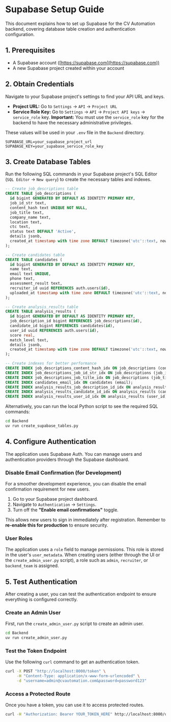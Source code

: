 # Supabase Setup Guide

This document explains how to set up Supabase for the CV Automation backend, covering database table creation and authentication configuration.

## 1. Prerequisites

-   A Supabase account ([https://supabase.com](https://supabase.com))
-   A new Supabase project created within your account

## 2. Obtain Credentials

Navigate to your Supabase project's settings to find your API URL and keys.

-   **Project URL:** Go to `Settings` -> `API` -> `Project URL`
-   **Service Role Key:** Go to `Settings` -> `API` -> `Project API keys` -> `service_role` key. **Important:** You must use the `service_role` key for the backend to have the necessary administrative privileges.

These values will be used in your `.env` file in the `Backend` directory.

```env
SUPABASE_URL=your_supabase_project_url
SUPABASE_KEY=your_supabase_service_role_key
```

## 3. Create Database Tables

Run the following SQL commands in your Supabase project's SQL Editor (`SQL Editor` -> `New query`) to create the necessary tables and indexes.

```sql
-- Create job_descriptions table
CREATE TABLE job_descriptions (
  id bigint GENERATED BY DEFAULT AS IDENTITY PRIMARY KEY,
  job_id_str text,
  content_hash text UNIQUE NOT NULL,
  job_title text,
  company_name text,
  location text,
  ctc text,
  status text DEFAULT 'Active',
  details jsonb,
  created_at timestamp with time zone DEFAULT timezone('utc'::text, now()) NOT NULL
);

-- Create candidates table
CREATE TABLE candidates (
  id bigint GENERATED BY DEFAULT AS IDENTITY PRIMARY KEY,
  name text,
  email text UNIQUE,
  phone text,
  assessment_result text,
  recruiter_id uuid REFERENCES auth.users(id),
  uploaded_at timestamp with time zone DEFAULT timezone('utc'::text, now()) NOT NULL
);

-- Create analysis_results table
CREATE TABLE analysis_results (
  id bigint GENERATED BY DEFAULT AS IDENTITY PRIMARY KEY,
  job_description_id bigint REFERENCES job_descriptions(id),
  candidate_id bigint REFERENCES candidates(id),
  user_id uuid REFERENCES auth.users(id),
  score real,
  match_level text,
  details jsonb,
  created_at timestamp with time zone DEFAULT timezone('utc'::text, now()) NOT NULL
);

-- Create indexes for better performance
CREATE INDEX job_descriptions_content_hash_idx ON job_descriptions (content_hash);
CREATE INDEX job_descriptions_job_id_str_idx ON job_descriptions (job_id_str);
CREATE INDEX job_descriptions_job_title_idx ON job_descriptions (job_title);
CREATE INDEX candidates_email_idx ON candidates (email);
CREATE INDEX analysis_results_job_description_id_idx ON analysis_results (job_description_id);
CREATE INDEX analysis_results_candidate_id_idx ON analysis_results (candidate_id);
CREATE INDEX analysis_results_user_id_idx ON analysis_results (user_id);
```

Alternatively, you can run the local Python script to see the required SQL commands:

```bash
cd Backend
uv run create_supabase_tables.py
```

## 4. Configure Authentication

The application uses Supabase Auth. You can manage users and authentication providers through the Supabase dashboard.

### Disable Email Confirmation (for Development)

For a smoother development experience, you can disable the email confirmation requirement for new users.

1.  Go to your Supabase project dashboard.
2.  Navigate to `Authentication` -> `Settings`.
3.  Turn off the **"Enable email confirmations"** toggle.

This allows new users to sign in immediately after registration. Remember to **re-enable this for production** to ensure security.

### User Roles

The application uses a `role` field to manage permissions. This role is stored in the user's `user_metadata`. When creating users (either through the UI or the `create_admin_user.py` script), a role such as `admin`, `recruiter`, or `backend_team` is assigned.

## 5. Test Authentication

After creating a user, you can test the authentication endpoint to ensure everything is configured correctly.

### Create an Admin User

First, run the `create_admin_user.py` script to create an admin user.

```bash
cd Backend
uv run create_admin_user.py
```

### Test the Token Endpoint

Use the following `curl` command to get an authentication token.

```bash
curl -X POST "http://localhost:8000/token" \
     -H "Content-Type: application/x-www-form-urlencoded" \
     -d "username=admin@cvautomation.com&password=password123"
```

### Access a Protected Route

Once you have a token, you can use it to access protected routes.

```bash
curl -H "Authorization: Bearer YOUR_TOKEN_HERE" http://localhost:8000/users/me
```
